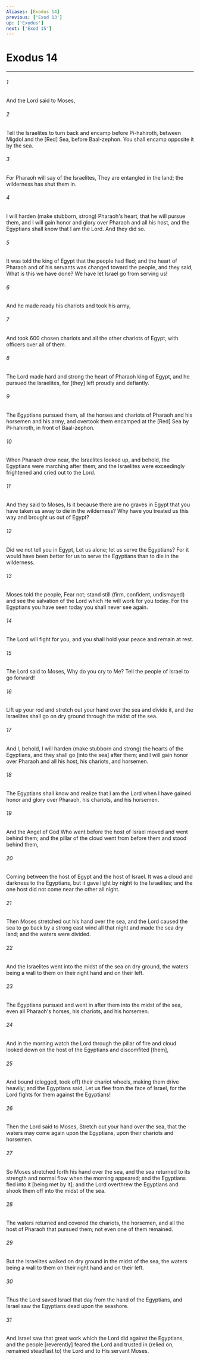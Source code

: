 ```yaml
---
Aliases: [Exodus 14]
previous: ['Exod 13']
up: ['Exodus']
next: ['Exod 15']
---
```

# Exodus 14

***














###### 1 






And the Lord said to Moses, 













###### 2 






Tell the Israelites to turn back and encamp before Pi-hahiroth, between Migdol and the [Red] Sea, before Baal-zephon. You shall encamp opposite it by the sea. 













###### 3 






For Pharaoh will say of the Israelites, They are entangled in the land; the wilderness has shut them in. 













###### 4 






I will harden (make stubborn, strong) Pharaoh's heart, that he will pursue them, and I will gain honor and glory over Pharaoh and all his host, and the Egyptians shall know that I am the Lord. And they did so. 













###### 5 






It was told the king of Egypt that the people had fled; and the heart of Pharaoh and of his servants was changed toward the people, and they said, What is this we have done? We have let Israel go from serving us! 













###### 6 






And he made ready his chariots and took his army, 













###### 7 






And took 600 chosen chariots and all the other chariots of Egypt, with officers over all of them. 













###### 8 






The Lord made hard and strong the heart of Pharaoh king of Egypt, and he pursued the Israelites, for [they] left proudly and defiantly. 













###### 9 






The Egyptians pursued them, all the horses and chariots of Pharaoh and his horsemen and his army, and overtook them encamped at the [Red] Sea by Pi-hahiroth, in front of Baal-zephon. 













###### 10 






When Pharaoh drew near, the Israelites looked up, and behold, the Egyptians were marching after them; and the Israelites were exceedingly frightened and cried out to the Lord. 













###### 11 






And they said to Moses, Is it because there are no graves in Egypt that you have taken us away to die in the wilderness? Why have you treated us this way and brought us out of Egypt? 













###### 12 






Did we not tell you in Egypt, Let us alone; let us serve the Egyptians? For it would have been better for us to serve the Egyptians than to die in the wilderness. 













###### 13 






Moses told the people, Fear not; stand still (firm, confident, undismayed) and see the salvation of the Lord which He will work for you today. For the Egyptians you have seen today you shall never see again. 













###### 14 






The Lord will fight for you, and you shall hold your peace and remain at rest. 













###### 15 






The Lord said to Moses, Why do you cry to Me? Tell the people of Israel to go forward! 













###### 16 






Lift up your rod and stretch out your hand over the sea and divide it, and the Israelites shall go on dry ground through the midst of the sea. 













###### 17 






And I, behold, I will harden (make stubborn and strong) the hearts of the Egyptians, and they shall go [into the sea] after them; and I will gain honor over Pharaoh and all his host, his chariots, and horsemen. 













###### 18 






The Egyptians shall know and realize that I am the Lord when I have gained honor and glory over Pharaoh, his chariots, and his horsemen. 













###### 19 






And the Angel of God Who went before the host of Israel moved and went behind them; and the pillar of the cloud went from before them and stood behind them, 













###### 20 






Coming between the host of Egypt and the host of Israel. It was a cloud and darkness to the Egyptians, but it gave light by night to the Israelites; and the one host did not come near the other all night. 













###### 21 






Then Moses stretched out his hand over the sea, and the Lord caused the sea to go back by a strong east wind all that night and made the sea dry land; and the waters were divided. 













###### 22 






And the Israelites went into the midst of the sea on dry ground, the waters being a wall to them on their right hand and on their left. 













###### 23 






The Egyptians pursued and went in after them into the midst of the sea, even all Pharaoh's horses, his chariots, and his horsemen. 













###### 24 






And in the morning watch the Lord through the pillar of fire and cloud looked down on the host of the Egyptians and discomfited [them], 













###### 25 






And bound (clogged, took off) their chariot wheels, making them drive heavily; and the Egyptians said, Let us flee from the face of Israel, for the Lord fights for them against the Egyptians! 













###### 26 






Then the Lord said to Moses, Stretch out your hand over the sea, that the waters may come again upon the Egyptians, upon their chariots and horsemen. 













###### 27 






So Moses stretched forth his hand over the sea, and the sea returned to its strength and normal flow when the morning appeared; and the Egyptians fled into it [being met by it]; and the Lord overthrew the Egyptians and shook them off into the midst of the sea. 













###### 28 






The waters returned and covered the chariots, the horsemen, and all the host of Pharaoh that pursued them; not even one of them remained. 













###### 29 






But the Israelites walked on dry ground in the midst of the sea, the waters being a wall to them on their right hand and on their left. 













###### 30 






Thus the Lord saved Israel that day from the hand of the Egyptians, and Israel saw the Egyptians dead upon the seashore. 













###### 31 






And Israel saw that great work which the Lord did against the Egyptians, and the people [reverently] feared the Lord and trusted in (relied on, remained steadfast to) the Lord and to His servant Moses.

